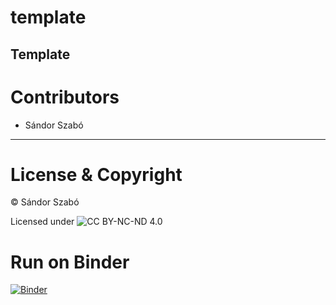 # template
Template
---
# Contributors

* Sándor Szabó
---
# License & Copyright

© Sándor Szabó 

Licensed under  ![CC BY-NC-ND 4.0](https://i.creativecommons.org/l/by-nc-nd/4.0/88x31.png)

# Run on Binder

[![Binder](https://mybinder.org/badge_logo.svg)](https://mybinder.org/v2/gh/wesszabo/Pytorch-Basics/master)
